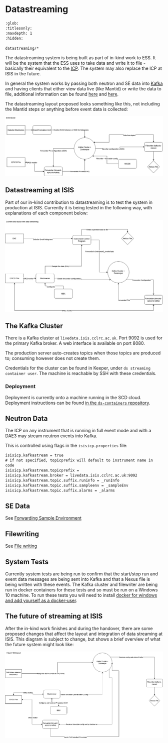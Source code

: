 # Datastreaming

```{toctree}
:glob:
:titlesonly:
:maxdepth: 1
:hidden:

datastreaming/*
```

The datastreaming system is being built as part of in-kind work to ESS. It will be the system that the ESS uses to take data and write it to file - basically their equivalent to the [ICP](/specific_iocs/DAE-and-the-ICP). The system may also replace the ICP at ISIS in the future.

In general the system works by passing both neutron and SE data into [Kafka](https://kafka.apache.org/) and having clients that either view data live (like Mantid) or write the data to file, additional information can be found [here](http://accelconf.web.cern.ch/AccelConf/icalepcs2017/papers/tupha029.pdf) and [here](https://iopscience.iop.org/article/10.1088/1742-6596/1021/1/012013). 

The datastreaming layout proposed looks something like this, not including the Mantid steps or anything before event data is collected:

![](ESSDSLayout.png)

## Datastreaming at ISIS

Part of our in-kind contribution to datastreaming is to test the system in production at ISIS. Currently it is being tested in the following way, with explanations of each component below:

![](ISISDSLayout.png)

## The Kafka Cluster

There is a Kafka cluster at `livedata.isis.cclrc.ac.uk`. Port 9092 is used for the primary Kafka broker. A web interface
is available on port 8080.

The production server auto-creates topics when those topics are produced to; consuming however does not create them.

Credentials for the cluster can be found in Keeper, under `ds streaming container user`. The machine is reachable by
SSH with these credentials.

### Deployment

Deployment is currently onto a machine running in the SCD cloud. Deployment instructions can be found
[in the `ds-containers` repository](https://github.com/isiscomputinggroup/ds-containers).

## Neutron Data

The ICP on any instrument that is running in full event mode and with a DAE3 may stream neutron events into Kafka.

This is controlled using flags in the `isisicp.properties` file:

```
isisicp.kafkastream = true
# if not specified, topicprefix will default to instrument name in code
isisicp.kafkastream.topicprefix =
isisicp.kafkastream.broker = livedata.isis.cclrc.ac.uk:9092
isisicp.kafkastream.topic.suffix.runinfo = _runInfo
isisicp.kafkastream.topic.suffix.sampleenv = _sampleEnv
isisicp.kafkastream.topic.suffix.alarms = _alarms
```

## SE Data

See [Forwarding Sample Environment](datastreaming/Datastreaming---Sample-Environment)

## Filewriting

See [File writing](datastreaming/Datastreaming---File-writing)

## System Tests

Currently system tests are being run to confirm that the start/stop run and event data messages are being sent into
Kafka and that a Nexus file is being written with these events. The Kafka cluster and filewriter are being run in docker
containers for these tests and so must be run on a Windows 10 machine. To run these tests you will need to
install [docker for windows and add yourself as a docker-user](https://docs.docker.com/docker-for-windows/install/#install-docker-desktop-on-windows).

## The future of streaming at ISIS

After the in-kind work finishes and during the handover, there are some proposed changes that affect the layout and
integration of data streaming at ISIS. This diagram is subject to change, but shows a brief overview of what the future
system might look like:

![](FUTUREISISDSLayout.png)
